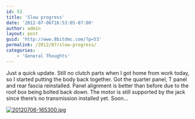 ```yaml
---
id: 53
title: 'Slow progress'
date: '2012-07-06T16:53:05-07:00'
author: admin
layout: post
guid: 'http://www.8bitdmc.com/?p=53'
permalink: /2012/07/slow-progress/
categories:
    - 'General Thoughts'
---
```


Just a quick update. Still no clutch parts when I got home from work today, so I started putting the body back together. Got the quarter panel, T panel and rear fascia reinstalled. Panel alignment is better than before due to the roof box being bolted back down. The motor is still supported by the jack since there’s no transmission installed yet. Soon…

[![20120706-165300.jpg](../../../assets/images2012/07/20120706-165300.jpg)](../../../assets/images2012/07/20120706-165300.jpg)